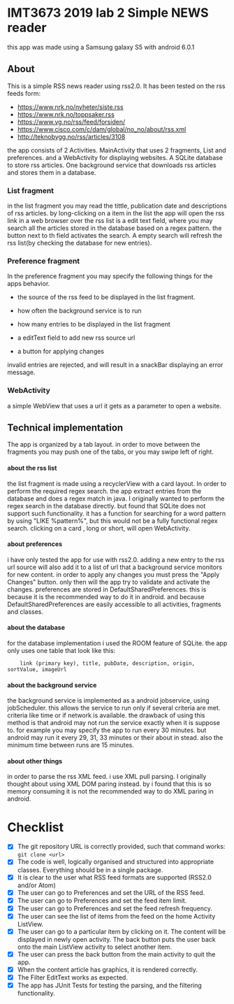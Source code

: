 # IMT3673 2019 lab 2 Simple NEWS reader

this app was made using a Samsung galaxy S5 with android 6.0.1

## About

This is a simple RSS news reader using rss2.0.
It has been tested on the rss feeds form:

* https://www.nrk.no/nyheter/siste.rss
* https://www.nrk.no/toppsaker.rss                     
* https://www.vg.no/rss/feed/forsiden/                 
* https://www.cisco.com/c/dam/global/no_no/about/rss.xml
* http://teknobygg.no/rss/articles/3108

the app consists of 2 Activities. MainActivity that uses 2 fragments, List and preferences.
and a WebActivity for displaying websites. A SQLite database to store rss articles.
One background service that downloads rss articles and stores them in a database.

### List fragment
in the list fragment you may read the tittle, publication date and descriptions of rss articles.
by long-clicking on a item in the list the app will open the rss link in a web browser
over the rss list is a edit text field, where you may search all the articles stored in the
database based on a regex pattern. the button next to th field activates the search. A empty
search will refresh the rss list(by checking the database for new entries).

### Preference fragment
In the preference fragment you may specify the following things for the apps behavior.

* the source of the rss feed to be displayed in the
list fragment.

* how often the background service is to run

* how many entries to be displayed in the list fragment

* a editText field to add new rss source url

* a button for applying changes

invalid entries are rejected, and will result in a snackBar displaying an error message.

### WebActivity
a simple WebView that uses a url it gets as a parameter to open a website.

## Technical implementation

The app is organized by a tab layout. in order to move between the fragments you may push
one of the tabs, or you may swipe left of right.

#### about the rss list
the list fragment is made using a recyclerView with a card layout. In order to perform the
required regex search. the app extract entries from the database and does a regex match in java.
I originally wanted to perform the regex search in the database directly. but found that
SQLite does not support such functionality. it has a function for searching for a word pattern
by using "LIKE %pattern%", but this would not be a fully functional regex search. clicking on a card
, long or short, will open WebActivity.


#### about preferences
i have only tested the app for use with rss2.0.
adding a new entry to the rss url source will also add it to a list of url that a background service
monitors for new content.
in order to apply any changes you must press the "Apply Changes" button. only then will the app
try to validate and activate the changes. preferences are stored in DefaultSharedPreferences. this
is because it is the recommended way to do it in android. and because DefaultSharedPreferences are
easily accessible to all activities, fragments and classes.

#### about the database
for the database implementation i used the ROOM feature of SQLite. the app only uses one table
that look like this:

        link (primary key), title, pubDate, description, origin, sortValue, imageUrl

#### about the background service
the background service is implemented as a android jobservice, using jobScheduler.
this allows the service to run only if several criteria are met. criteria like time or if
network is available. the drawback of using this method is that android may not run the
service exactly when it is suppose to. for example you may specify the app to run every 30 minutes.
but android may run it every 29, 31, 33 minutes or their about in stead. also the minimum time
between runs are 15 minutes.


#### about other things
in order to parse the rss XML feed. i use XML pull parsing. I originally thought about using
XML DOM paring instead. by i found that this is so memory consuming it is not the recommended
way to do XML paring in android.


# Checklist

* [x] The git repository URL is correctly provided, such that command works: `git clone <url> `
* [x] The code is well, logically organised and structured into appropriate classes. Everything should be in a single package.
* [x] It is clear to the user what RSS feed formats are supported (RSS2.0 and/or Atom)
* [x] The user can go to Preferences and set the URL of the RSS feed.
* [x] The user can go to Preferences and set the feed item limit.
* [x] The user can go to Preferences and set the feed refresh frequency.
* [x] The user can see the list of items from the feed on the home Activity ListView.
* [x] The user can go to a particular item by clicking on it.
The content will be displayed in newly open activity.
The back button puts the user back onto the main ListView activity to select another item.
* [x] The user can press the back button from the main activity to quit the app.
* [x] When the content article has graphics, it is rendered correctly.
* [x] The Filter EditText works as expected.
* [x] The app has JUnit Tests for testing the parsing, and the filtering functionality.
